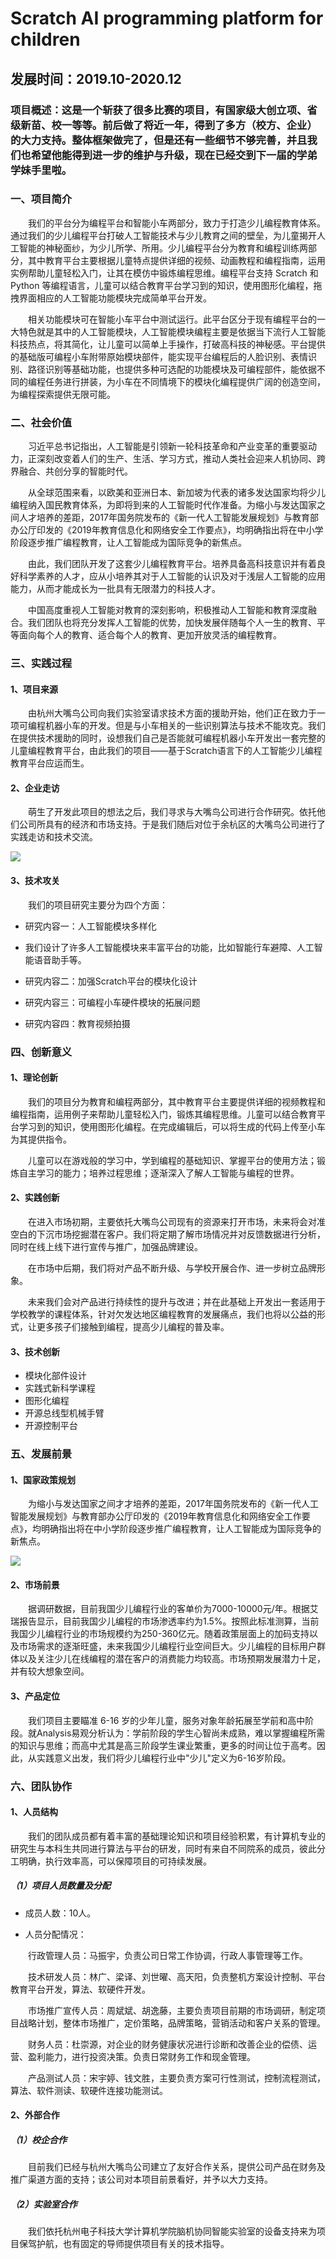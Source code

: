 # Scratch AI programming platform for children
## 发展时间：2019.10-2020.12
### 项目概述：这是一个斩获了很多比赛的项目，有国家级大创立项、省级新苗、校一等等。前后做了将近一年，得到了多方（校方、企业）的大力支持。整体框架做完了，但是还有一些细节不够完善，并且我们也希望他能得到进一步的维护与升级，现在已经交到下一届的学弟学妹手里啦。

### 一、项目简介　　

　　我们的平台分为编程平台和智能小车两部分，致力于打造少儿编程教育体系。通过我们的少儿编程平台打破人工智能技术与少儿教育之间的壁垒，为儿童揭开人工智能的神秘面纱，为少儿所学、所用。少儿编程平台分为教育和编程训练两部分，其中教育平台主要根据儿童特点提供详细的视频、动画教程和编程指南，运用实例帮助儿童轻松入门，让其在模仿中锻炼编程思维。编程平台支持 Scratch 和 Python 等编程语言，儿童可以结合教育平台学习到的知识，使用图形化编程，拖拽界面相应的人工智能功能模块完成简单平台开发。　　

　　相关功能模块可在智能小车平台中测试运行。此平台区分于现有编程平台的一大特色就是其中的人工智能模块，人工智能模块编程主要是依据当下流行人工智能科技热点，将其简化，让儿童可以简单上手操作，打破高科技的神秘感。平台提供的基础版可编程小车附带原始模块部件，能实现平台编程后的人脸识别、表情识别、路径识别等基础功能，也提供多种可选配的功能模块及可编程部件，能依据不同的编程任务进行拼装，为小车在不同情境下的模块化编程提供广阔的创造空间，为编程探索提供无限可能。　　

### 二、社会价值　　

　　习近平总书记指出，人工智能是引领新一轮科技革命和产业变革的重要驱动力，正深刻改变着人们的生产、生活、学习方式，推动人类社会迎来人机协同、跨界融合、共创分享的智能时代。　　

　　从全球范围来看，以欧美和亚洲⽇本、新加坡为代表的诸多发达国家均将少儿编程纳入国民教育体系，为即将到来的⼈⼯智能时代作准备。为缩⼩与发达国家之间人才培养的差距，2017年国务院发布的《新⼀代人工智能发展规划》与教育部办公厅印发的《2019年教育信息化和网络安全工作要点》，均明确指出将在中小学阶段逐步推广编程教育，让人工智能成为国际竞争的新焦点。　　

　　由此，我们团队开发了这套少儿编程教育平台。培养具备高科技意识并有着良好科学素养的人才，应从小培养其对于人工智能的认识及对于浅层人工智能的应用能力，从而才能成长为一批具有无限潜力的科技人才。　　

　　中国高度重视人工智能对教育的深刻影响，积极推动人工智能和教育深度融合。我们团队也将充分发挥人工智能的优势，加快发展伴随每个人一生的教育、平等面向每个人的教育、适合每个人的教育、更加开放灵活的编程教育。　　

### 三、实践过程　　

#### 1、项目来源　　

　　由杭州大嘴鸟公司向我们实验室请求技术方面的援助开始，他们正在致力于一项可编程机器小车的开发。但是与小车相关的一些识别算法与技术不能攻克。我们在提供技术援助的同时，设想我们自己是否能就可编程机器小车开发出一套完整的儿童编程教育平台，由此我们的项目——基于Scratch语言下的人工智能少儿编程教育平台应运而生。　　

#### 2、企业走访　　

　　萌生了开发此项目的想法之后，我们寻求与大嘴鸟公司进行合作研究。依托他们公司所具有的经济和市场支持。于是我们随后对位于余杭区的大嘴鸟公司进行了实践走访和技术交流。　　

![](https://github.com/Vodkayu/Scratch-AI-programming-platform-for-children/blob/main/images/1.jpg?raw=true)

#### 3、技术攻关　　

　　我们的项目研究主要分为四个方面：　　

* 研究内容一：人工智能模块多样化　　
  
* 我们设计了许多人工智能模块来丰富平台的功能，比如智能行车避障、人工智能语音助手等。　　
  
* 研究内容二：加强Scratch平台的模块化设计　　
  
* 研究内容三：可编程小车硬件模块的拓展问题　　
  
* 研究内容四：教育视频拍摄　　

### 四、创新意义　　

#### 1、理论创新　　

　　我们的项目分为教育和编程两部分，其中教育平台主要提供详细的视频教程和编程指南，运用例子来帮助儿童轻松入门，锻炼其编程思维。儿童可以结合教育平台学习到的知识，使用图形化编程。在完成编辑后，可以将生成的代码上传至小车为其提供指令。　　

　　儿童可以在游戏般的学习中，学到编程的基础知识、掌握平台的使用方法；锻炼自主学习的能⼒；培养过程思维；逐渐深入了解人工智能与编程的世界。　　

#### 2、实践创新　　

　　在进入市场初期，主要依托大嘴鸟公司现有的资源来打开市场，未来将会对准空白的下沉市场挖掘潜在客户。我们将定期了解市场情况并对反馈数据进行分析，同时在线上线下进行宣传与推广，加强品牌建设。　　

　　在市场中后期，我们将对产品不断升级、与学校开展合作、进⼀步树立品牌形象。　　

　　未来我们会对产品进行持续性的提升与改进；并在此基础上开发出⼀套适⽤于学校教学的课程体系，针对欠发达地区编程教育的发展痛点，我们也将以公益的形式，让更多孩子们接触到编程，提高少儿编程的普及率。　　

#### 3、技术创新　　

* 模块化部件设计
* 实践式新科学课程
* 图形化编程
* 开源总线型机械手臂
* 开源控制平台

### 五、发展前景　　

#### 1、国家政策规划　　

　　为缩小与发达国家之间才才培养的差距，2017年国务院发布的《新一代人工智能发展规划》与教育部办公厅印发的《2019年教育信息化和网络安全工作要点》，均明确指出将在中小学阶段逐步推广编程教育，让人工智能成为国际竞争的新焦点。　　

![](https://github.com/Vodkayu/Scratch-AI-programming-platform-for-children/blob/main/images/2.png?raw=true)

#### 2、市场前景　　

　　据调研数据，目前我国少儿编程行业的客单价为7000-10000元/年。根据艾瑞报告显示，目前我国少儿编程的市场渗透率约为1.5%。按照此标准测算，当前我国少儿编程行业的市场规模约为250-360亿元。随着政策层面上的加码支持以及市场需求的逐渐旺盛，未来我国少儿编程行业空间巨大。少儿编程的目标用户群体以及关注少儿在线编程的潜在客户的消费能力均较高。市场预期发展潜力十足，并有较大想象空间。　　

#### 3、产品定位　　

　　我们项目主要瞄准 6-16 岁的少年儿童，服务对象年龄拓展至学前和高中阶段。就Analysis易观分析认为：学前阶段的学生心智尚未成熟，难以掌握编程所需的知识与思维；而高中尤其是高三阶段学生课业繁重，更多的时间让位于高考。因此，从实践意义出发，我们将少儿编程行业中"少儿"定义为6-16岁阶段。　　

### 六、团队协作　　

#### 1、人员结构　　

　　我们的团队成员都有着丰富的基础理论知识和项目经验积累，有计算机专业的研究生与本科生共同进行算法与平台的研发，同时有来自不同院系的成员，彼此分工明确，执行效率高，可以保障项目的可持续发展。　　

##### （1）项目人员数量及分配　　

* 成员人数：10人。　　
  
* 人员分配情况：　　
  
　　行政管理人员：马振宇，负责公司日常工作协调，行政人事管理等工作。　　

　　技术研发人员：林广、梁译、刘世曜、高天阳，负责整机方案设计控制、平台教育平台开发，算法、软硬件开发。　　

　　市场推广宣传人员：周斌斌、胡逸藤，主要负责项目前期的市场调研，制定项目战略计划，整体市场推广，定价策略，品牌策略，营销活动和客户关系的管理。　　

　　财务人员：杜崇源，对企业的财务健康状况进行诊断和改善企业的偿债、运营、盈利能力，进行投资决策。负责日常财务工作和现金管理。　　

　　产品测试人员：宋宇婷、钱文胜，主要负责方案可行性测试，控制流程测试，算法、软件测读、软硬件连接功能测试。　　

#### 2、外部合作　　

##### （1）校企合作　　

　　目前我们已经与杭州大嘴鸟公司建立了友好合作关系，提供公司产品在财务及推广渠道方面的支持；该公司对本项目前景看好，并予以大力支持。　　

##### （2）实验室合作　　

　　我们依托杭州电子科技大学计算机学院脑机协同智能实验室的设备支持来为项目保驾护航，也有固定的导师提供项目有关的技术指导。

